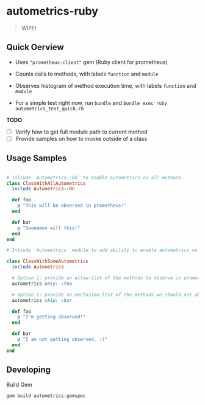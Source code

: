 # autometrics-ruby

> WIP!!!

## Quick Oerview

- Uses `"prometheus-client"` gem (Ruby client for prometheus)

- Counts calls to methods, with labels `function` and `module`
- Observes histogram of method execution time, with labels `function` and `module`

- For a simple test right now, run `bundle` and `bundle exec ruby autometrics_test_quick.rb`

**TODO**

- [ ] Verify how to get full module path to current method
- [ ] Provide samples on how to invoke outside of a class

## Usage Samples

```ruby

# Inlcude `Autometrics::On` to enable autometrics on all methods
class ClassWithAllAutometrics
  include Autometrics::On

  def foo
    p "This will be observed in prometheus!"
  end

  def bar
    p "Sooøøøoo will this!"
  end
end

# Inlcude `Autometrics` module to add ability to enable autometrics on specific methods

class ClassWithSomeAutometrics
  include Autometrics

  # Option 1: provide an allow-list of the methods to observe in prometheus
  autometrics only: :foo

  # Option 2: provide an exclusion-list of the methods we should not observe in prometheus
  autometrics skip: :bar

  def foo
    p "I'm getting observed!"
  end

  def bar
    p "I am not getting observed. :("
  end
end
```

## Developing

Build Gem

```sh
gem build autometrics.gemspec
```

